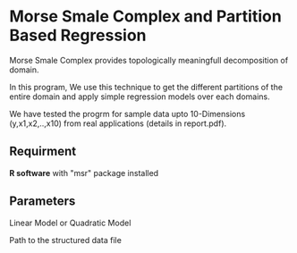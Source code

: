 # Morse Smale Complex and Partition Based Regression
Morse Smale Complex provides topologically meaningfull decomposition of domain. 

In this program, We use this technique to get the different partitions of the entire domain and apply simple regression models over each domains. 

We have tested the progrm for sample data upto 10-Dimensions (y,x1,x2,..,x10) from real applications (details in report.pdf). 

## Requirment
**R software** with "msr" package installed

## Parameters
Linear Model or Quadratic Model

Path to the structured data file
